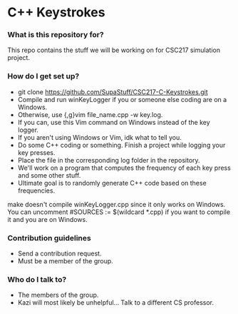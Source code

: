 # C++ Keystrokes #

### What is this repository for? ###

This repo contains the stuff we will be working on for CSC217 simulation project.

### How do I get set up? ###

* git clone https://github.com/SupaStuff/CSC217-C-Keystrokes.git
* Compile and run winKeyLogger if you or someone else coding are on a Windows.
* Otherwise, use {,g}vim file_name.cpp -w key.log.
* If you can, use this Vim command on Windows instead of the key logger.
* If you aren't using Windows or Vim, idk what to tell you.
* Do some C++ coding or something. Finish a project while logging your key presses.
* Place the file in the corresponding log folder in the repository.
* We'll work on a program that computes the frequency of each key press and some other stuff.
* Ultimate goal is to randomly generate C++ code based on these frequencies.

make doesn't compile winKeyLogger.cpp since it only works on Windows.
You can uncomment #SOURCES := $(wildcard *.cpp) if you want to compile it and you are on Windows. 

### Contribution guidelines ###

* Send a contribution request.
* Must be a member of the group.

### Who do I talk to? ###

* The members of the group.
* Kazi will most likely be unhelpful... Talk to a different CS professor.
